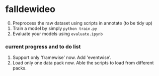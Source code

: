 # falldewideo

0. Preprocess the raw dataset using scripts in annotate (to be tidy up)
1. Train a model by simply ```python train.py```
2. Evaluate your models using ```evaluate.ipynb```

### current progress and to do list

1. Support only 'framewise' now. Add 'eventwise'.
2. Load only one data pack now. Able the scripts to load from different packs.